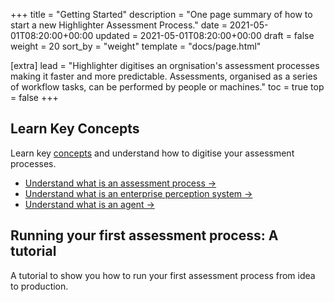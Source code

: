 +++
title = "Getting Started"
description = "One page summary of how to start a new Highlighter Assessment Process."
date = 2021-05-01T08:20:00+00:00
updated = 2021-05-01T08:20:00+00:00
draft = false
weight = 20
sort_by = "weight"
template = "docs/page.html"

[extra]
lead = "Highlighter digitises an orgnisation's assessment processes making it faster and more predictable. Assessments, organised as a series of workflow tasks, can be performed by people or machines."
toc = true
top = false
+++

## Learn Key Concepts

Learn key [concepts](../../concepts/introduction/) and understand how to digitise your assessment processes.

* [Understand what is an assessment process →](../../concepts/assessment-process/)
* [Understand what is an enterprise perception system →](../../concepts/enterprise-perception-system/)
* [Understand what is an agent →](../../concepts/agent/)

## Running your first assessment process: A tutorial

A tutorial to show you how to run your first assessment process from idea to production.
